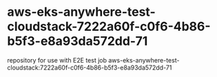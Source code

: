 # aws-eks-anywhere-test-cloudstack-7222a60f-c0f6-4b86-b5f3-e8a93da572dd-71
repository for use with E2E test job aws-eks-anywhere-test-cloudstack:7222a60f-c0f6-4b86-b5f3-e8a93da572dd-71
